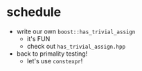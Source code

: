 schedule
========

- write our own `boost::has_trivial_assign`
    - it's FUN
    - check out `has_trivial_assign.hpp`
- back to primality testing!
    - let's use `constexpr`!
